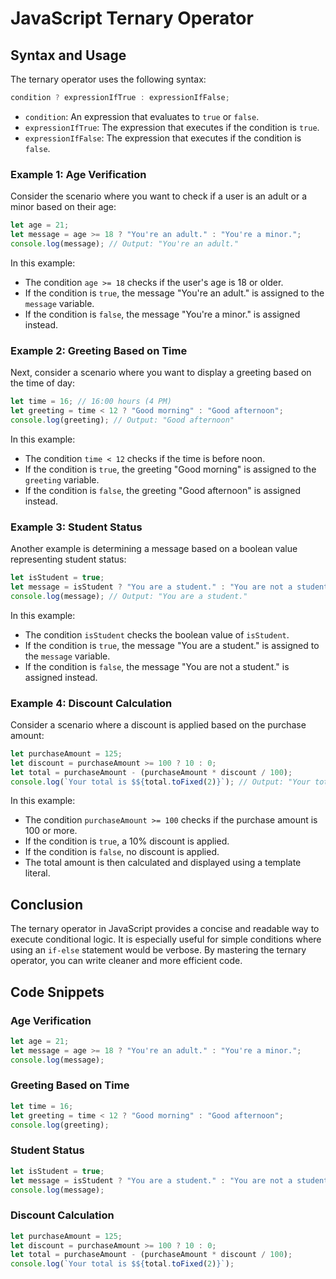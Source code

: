 # JavaScript Ternary Operator


## Syntax and Usage

The ternary operator uses the following syntax:

```javascript
condition ? expressionIfTrue : expressionIfFalse;
```

- `condition`: An expression that evaluates to `true` or `false`.
- `expressionIfTrue`: The expression that executes if the condition is `true`.
- `expressionIfFalse`: The expression that executes if the condition is `false`.

### Example 1: Age Verification

Consider the scenario where you want to check if a user is an adult or a minor based on their age:

```javascript
let age = 21;
let message = age >= 18 ? "You're an adult." : "You're a minor.";
console.log(message); // Output: "You're an adult."
```

In this example:
- The condition `age >= 18` checks if the user's age is 18 or older.
- If the condition is `true`, the message "You're an adult." is assigned to the `message` variable.
- If the condition is `false`, the message "You're a minor." is assigned instead.

### Example 2: Greeting Based on Time

Next, consider a scenario where you want to display a greeting based on the time of day:

```javascript
let time = 16; // 16:00 hours (4 PM)
let greeting = time < 12 ? "Good morning" : "Good afternoon";
console.log(greeting); // Output: "Good afternoon"
```

In this example:
- The condition `time < 12` checks if the time is before noon.
- If the condition is `true`, the greeting "Good morning" is assigned to the `greeting` variable.
- If the condition is `false`, the greeting "Good afternoon" is assigned instead.

### Example 3: Student Status

Another example is determining a message based on a boolean value representing student status:

```javascript
let isStudent = true;
let message = isStudent ? "You are a student." : "You are not a student.";
console.log(message); // Output: "You are a student."
```

In this example:
- The condition `isStudent` checks the boolean value of `isStudent`.
- If the condition is `true`, the message "You are a student." is assigned to the `message` variable.
- If the condition is `false`, the message "You are not a student." is assigned instead.

### Example 4: Discount Calculation

Consider a scenario where a discount is applied based on the purchase amount:

```javascript
let purchaseAmount = 125;
let discount = purchaseAmount >= 100 ? 10 : 0;
let total = purchaseAmount - (purchaseAmount * discount / 100);
console.log(`Your total is $${total.toFixed(2)}`); // Output: "Your total is $112.50"
```

In this example:
- The condition `purchaseAmount >= 100` checks if the purchase amount is 100 or more.
- If the condition is `true`, a 10% discount is applied.
- If the condition is `false`, no discount is applied.
- The total amount is then calculated and displayed using a template literal.

## Conclusion

The ternary operator in JavaScript provides a concise and readable way to execute conditional logic. It is especially useful for simple conditions where using an `if-else` statement would be verbose. By mastering the ternary operator, you can write cleaner and more efficient code.

## Code Snippets

### Age Verification

```javascript
let age = 21;
let message = age >= 18 ? "You're an adult." : "You're a minor.";
console.log(message);
```

### Greeting Based on Time

```javascript
let time = 16;
let greeting = time < 12 ? "Good morning" : "Good afternoon";
console.log(greeting);
```

### Student Status

```javascript
let isStudent = true;
let message = isStudent ? "You are a student." : "You are not a student.";
console.log(message);
```

### Discount Calculation

```javascript
let purchaseAmount = 125;
let discount = purchaseAmount >= 100 ? 10 : 0;
let total = purchaseAmount - (purchaseAmount * discount / 100);
console.log(`Your total is $${total.toFixed(2)}`);
```